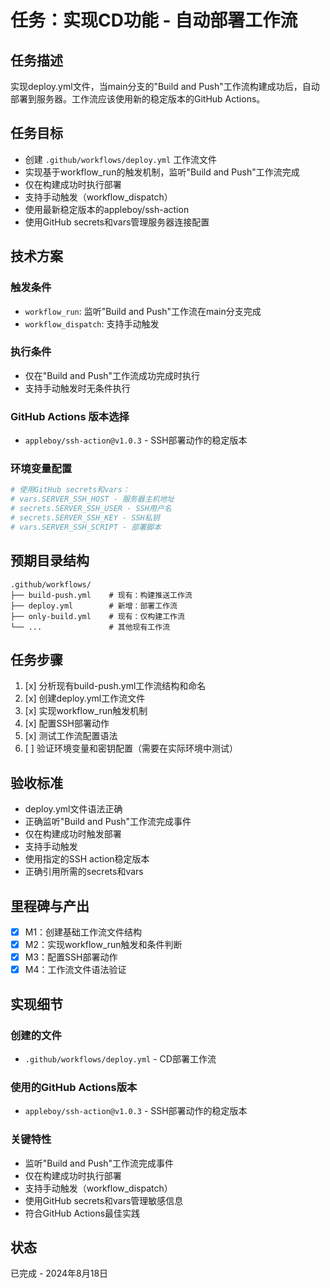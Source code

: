 # 任务：实现CD功能 - 自动部署工作流

## 任务描述

实现deploy.yml文件，当main分支的"Build and Push"工作流构建成功后，自动部署到服务器。工作流应该使用新的稳定版本的GitHub Actions。

## 任务目标

- 创建 `.github/workflows/deploy.yml` 工作流文件
- 实现基于workflow_run的触发机制，监听"Build and Push"工作流完成
- 仅在构建成功时执行部署
- 支持手动触发（workflow_dispatch）
- 使用最新稳定版本的appleboy/ssh-action
- 使用GitHub secrets和vars管理服务器连接配置

## 技术方案

### 触发条件
- `workflow_run`: 监听"Build and Push"工作流在main分支完成
- `workflow_dispatch`: 支持手动触发

### 执行条件
- 仅在"Build and Push"工作流成功完成时执行
- 支持手动触发时无条件执行

### GitHub Actions 版本选择
- `appleboy/ssh-action@v1.0.3` - SSH部署动作的稳定版本

### 环境变量配置
```yaml
# 使用GitHub secrets和vars：
# vars.SERVER_SSH_HOST - 服务器主机地址
# secrets.SERVER_SSH_USER - SSH用户名
# secrets.SERVER_SSH_KEY - SSH私钥
# vars.SERVER_SSH_SCRIPT - 部署脚本
```

## 预期目录结构

```
.github/workflows/
├── build-push.yml    # 现有：构建推送工作流
├── deploy.yml        # 新增：部署工作流
├── only-build.yml    # 现有：仅构建工作流
└── ...               # 其他现有工作流
```

## 任务步骤

1. [x] 分析现有build-push.yml工作流结构和命名
2. [x] 创建deploy.yml工作流文件
3. [x] 实现workflow_run触发机制
4. [x] 配置SSH部署动作
5. [x] 测试工作流配置语法
6. [ ] 验证环境变量和密钥配置（需要在实际环境中测试）

## 验收标准

- deploy.yml文件语法正确
- 正确监听"Build and Push"工作流完成事件
- 仅在构建成功时触发部署
- 支持手动触发
- 使用指定的SSH action稳定版本
- 正确引用所需的secrets和vars

## 里程碑与产出

- [x] M1：创建基础工作流文件结构
- [x] M2：实现workflow_run触发和条件判断
- [x] M3：配置SSH部署动作
- [x] M4：工作流文件语法验证

## 实现细节

### 创建的文件
- `.github/workflows/deploy.yml` - CD部署工作流

### 使用的GitHub Actions版本
- `appleboy/ssh-action@v1.0.3` - SSH部署动作的稳定版本

### 关键特性
- 监听"Build and Push"工作流完成事件
- 仅在构建成功时执行部署
- 支持手动触发（workflow_dispatch）
- 使用GitHub secrets和vars管理敏感信息
- 符合GitHub Actions最佳实践

## 状态

已完成 - 2024年8月18日
